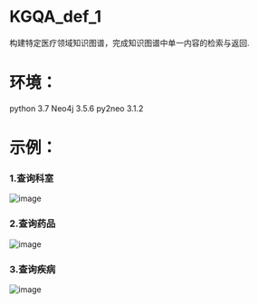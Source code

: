 # KGQA_def_1
构建特定医疗领域知识图谱，完成知识图谱中单一内容的检索与返回.

# 环境：
python 3.7
Neo4j 3.5.6
py2neo 3.1.2

# 示例：
### 1.查询科室
 ![image](https://github.com/Ammexm/KGQA_def_1/blob/master/document/check_department.png)
### 2.查询药品
 ![image](https://github.com/Ammexm/KGQA_def_1/blob/master/document/check_drug.png)
### 3.查询疾病
 ![image](https://github.com/Ammexm/KGQA_def_1/blob/master/document/check_disease.png)
